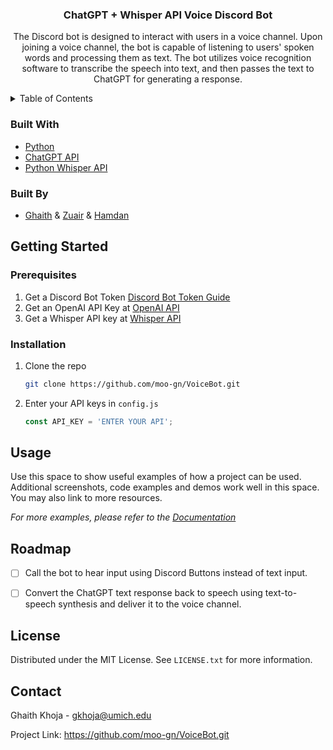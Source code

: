 
<h3 align="center">ChatGPT + Whisper API Voice Discord Bot</h3>

  <p align="center">
    The Discord bot is designed to interact with users in a voice channel. Upon joining a voice channel, the bot is capable of listening to users' spoken words and processing them as text. The bot utilizes voice recognition software to transcribe the speech into text, and then passes the text to ChatGPT for generating a response.
    <br />
</div>



<!-- TABLE OF CONTENTS -->
<details>
  <summary>Table of Contents</summary>
  <ol>
    <li>
      <a href="#built-with">Built With</a>
    </li>
    <li>
      <a href="#getting-started">Getting Started</a>
      <ul>
        <li><a href="#prerequisites">Prerequisites</a></li>
        <li><a href="#installation">Installation</a></li>
      </ul>
    </li>
    <li><a href="#usage">Usage</a></li>
    <li><a href="#roadmap">Roadmap</a></li>
    <li><a href="#license">License</a></li>
    <li><a href="#contact">Contact</a></li>
  </ol>
</details>



<!-- ABOUT THE PROJECT -->

### Built With

* [Python](https://www.python.org/)
* [ChatGPT API](https://openai.com/blog/chat-with-gpt-3/)
* [Python Whisper API](https://whisper-python.readthedocs.io/en/latest/)

### Built By
* [Ghaith](https://www.linkedin.com/in/ghaith-khoja/) & [Zuair](https://www.linkedin.com/in/azuair/) & [Hamdan](https://www.linkedin.com/in/mhalhamdan/)

<!-- GETTING STARTED -->
## Getting Started

### Prerequisites
1. Get a Discord Bot Token [Discord Bot Token Guide](https://www.writebots.com/discord-bot-token/)
2. Get an OpenAI API Key at [OpenAI API](https://platform.openai.com/account/api-keys)
3. Get a Whisper API key at [Whisper API](https://whisperapi.com/)

### Installation

1. Clone the repo
   ```sh
   git clone https://github.com/moo-gn/VoiceBot.git
   ```
2. Enter your API keys in `config.js`
   ```js
   const API_KEY = 'ENTER YOUR API';
   ```

<!-- USAGE EXAMPLES -->
## Usage

Use this space to show useful examples of how a project can be used. Additional screenshots, code examples and demos work well in this space. You may also link to more resources.

_For more examples, please refer to the [Documentation](https://example.com)_


<!-- ROADMAP -->
## Roadmap

- [ ] Call the bot to hear input using Discord Buttons instead of text input.
- [ ] Convert the ChatGPT text response back to speech using text-to-speech synthesis and deliver it to the voice channel.


<!-- LICENSE -->
## License

Distributed under the MIT License. See `LICENSE.txt` for more information.

<!-- CONTACT -->
## Contact

Ghaith Khoja - gkhoja@umich.edu

Project Link: https://github.com/moo-gn/VoiceBot.git

